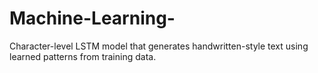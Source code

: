 # Machine-Learning-
Character-level LSTM model that generates handwritten-style text using learned patterns from training data.
